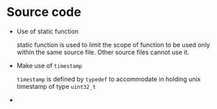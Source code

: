 # Source code

* Use of static function

	static function is used to limit the scope of function to be used only within the same source file. Other source files cannot use it.

* Make use of `timestamp`
	
	`timestamp` is defined by `typedef` to accommodate in holding unix timestamp of type `uint32_t`
*
